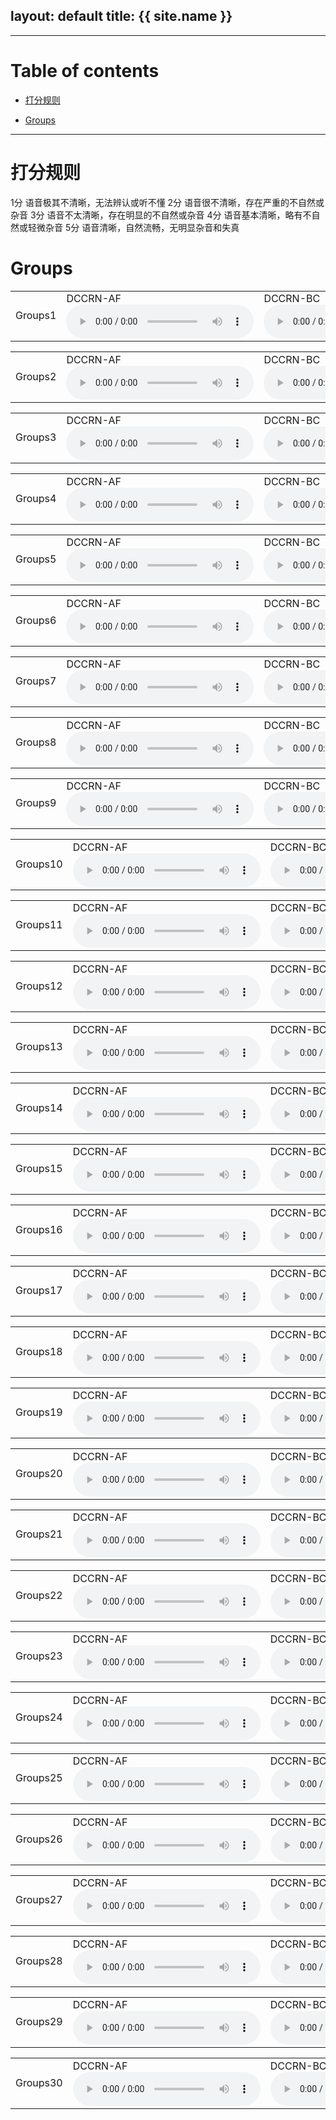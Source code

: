 layout: default
title: {{ site.name }}
---

---

# Table of contents

* [打分规则](#rules)
<!-- * [Model Description](#model) -->
* [Groups](#groups)

---

<a name="rules"></a>
# 打分规则
1分	语音极其不清晰，无法辨认或听不懂
2分	语音很不清晰，存在严重的不自然或杂音
3分	语音不太清晰，存在明显的不自然或杂音
4分	语音基本清晰，略有不自然或轻微杂音
5分	语音清晰，自然流畅，无明显杂音和失真


<!-- <a name="model"></a>
# Model Description -->

<a name="groups"></a>
# Groups
<table>
  <tbody>
    <tr>
    </tr>
    <tr>
      <td>Groups1</td>
      <td> DCCRN-AF <audio src="https://github.com/changtaoli/samples/raw/main/dccrn_-10/speaker_17/sample_18.wav" controls></td>
      <td> DCCRN-BC <audio src="https://github.com/changtaoli/samples/raw/main/dccrn_stft/speaker_17/sample_18.wav" controls></td>
      <td> S2 <audio src="https://github.com/changtaoli/samples/raw/main/direct/speaker_17/sample_18.wav" controls></td>
      <td> DPT-EGNet <audio src="https://github.com/changtaoli/samples/raw/main/dpt/speaker_17/sample_18.wav" controls></td>
      <td> audio5 <audio src="https://github.com/changtaoli/samples/raw/main/dpt/speaker_17/sample_18.wav" controls></td>
    </tr>
  </tbody>
  <colgroup>
  </colgroup>
</table>

<table>
  <tbody>
    <tr>
    </tr>
    <tr>
      <td>Groups2</td>
      <td> DCCRN-AF <audio src="https://github.com/changtaoli/samples/raw/main/dccrn_-10/speaker_17/sample_18.wav" controls></td>
      <td> DCCRN-BC <audio src="https://github.com/changtaoli/samples/raw/main/dccrn_stft/speaker_17/sample_18.wav" controls></td>
      <td> S2 <audio src="https://github.com/changtaoli/samples/raw/main/direct/speaker_17/sample_18.wav" controls></td>
      <td> DPT-EGNet <audio src="https://github.com/changtaoli/samples/raw/main/dpt/speaker_17/sample_18.wav" controls></td>
      <td> audio5 <audio src="https://github.com/changtaoli/samples/raw/main/dpt/speaker_17/sample_18.wav" controls></td>
    </tr>
  </tbody>
  <colgroup>
  </colgroup>
</table>

<table>
  <tbody>
    <tr>
    </tr>
    <tr>
      <td>Groups3</td>
      <td> DCCRN-AF <audio src="https://github.com/changtaoli/samples/raw/main/dccrn_-10/speaker_17/sample_18.wav" controls></td>
      <td> DCCRN-BC <audio src="https://github.com/changtaoli/samples/raw/main/dccrn_stft/speaker_17/sample_18.wav" controls></td>
      <td> S2 <audio src="https://github.com/changtaoli/samples/raw/main/direct/speaker_17/sample_18.wav" controls></td>
      <td> DPT-EGNet <audio src="https://github.com/changtaoli/samples/raw/main/dpt/speaker_17/sample_18.wav" controls></td>
      <td> audio5 <audio src="https://github.com/changtaoli/samples/raw/main/dpt/speaker_17/sample_18.wav" controls></td>
    </tr>
  </tbody>
  <colgroup>
  </colgroup>
</table>

<table>
  <tbody>
    <tr>
    </tr>
    <tr>
      <td>Groups4</td>
      <td> DCCRN-AF <audio src="https://github.com/changtaoli/samples/raw/main/dccrn_-10/speaker_19/sample_13.wav" controls></td>
      <td> DCCRN-BC <audio src="https://github.com/changtaoli/samples/raw/main/dccrn_stft/speaker_19/sample_13.wav" controls></td>
      <td> S2 <audio src="https://github.com/changtaoli/samples/raw/main/direct/speaker_19/sample_13.wav" controls></td>
      <td> DPT-EGNet <audio src="https://github.com/changtaoli/samples/raw/main/dpt/speaker_19/sample_13.wav" controls></td>
      <td> audio5 <audio src="https://github.com/changtaoli/samples/raw/main/dpt/speaker_17/sample_18.wav" controls></td>
    </tr>
  </tbody>
  <colgroup>
  </colgroup>
</table>

<table>
  <tbody>
    <tr>
    </tr>
    <tr>
      <td>Groups5</td>
      <td> DCCRN-AF <audio src="https://github.com/changtaoli/samples/raw/main/dccrn_-10/speaker_22/sample_16.wav" controls></td>
      <td> DCCRN-BC <audio src="https://github.com/changtaoli/samples/raw/main/dccrn_stft/speaker_22/sample_16.wav" controls></td>
      <td> S2 <audio src="https://github.com/changtaoli/samples/raw/main/direct/speaker_22/sample_16.wav" controls></td>
      <td> DPT-EGNet <audio src="https://github.com/changtaoli/samples/raw/main/dpt/speaker_22/sample_16.wav" controls></td>
      <td> audio5 <audio src="https://github.com/changtaoli/samples/raw/main/dpt/speaker_17/sample_18.wav" controls></td>
    </tr>
  </tbody>
  <colgroup>
  </colgroup>
</table>

<table>
  <tbody>
    <tr>
    </tr>
    <tr>
      <td>Groups6</td>
      <td> DCCRN-AF <audio src="https://github.com/changtaoli/samples/raw/main/dccrn_-10/speaker_3/sample_1.wav" controls></td>
      <td> DCCRN-BC <audio src="https://github.com/changtaoli/samples/raw/main/dccrn_stft/speaker_3/sample_1.wav" controls></td>
      <td> S2 <audio src="https://github.com/changtaoli/samples/raw/main/direct/speaker_3/sample_1.wav" controls></td>
      <td> DPT-EGNet <audio src="https://github.com/changtaoli/samples/raw/main/dpt/speaker_3/sample_1.wav" controls></td>
      <td> audio5 <audio src="https://github.com/changtaoli/samples/raw/main/dpt/speaker_17/sample_18.wav" controls></td>
    </tr>
  </tbody>
  <colgroup>
  </colgroup>
</table>

<table>
  <tbody>
    <tr>
    </tr>
    <tr>
      <td>Groups7</td>
      <td> DCCRN-AF <audio src="https://github.com/changtaoli/samples/raw/main/dccrn_-10/speaker_1/sample_1.wav" controls></td>
      <td> DCCRN-BC <audio src="https://github.com/changtaoli/samples/raw/main/dccrn_stft/speaker_1/sample_1.wav" controls></td>
      <td> S2 <audio src="https://github.com/changtaoli/samples/raw/main/direct/speaker_1/sample_1.wav" controls></td>
      <td> DPT-EGNet <audio src="https://github.com/changtaoli/samples/raw/main/dpt/speaker_1/sample_1.wav" controls></td>
      <td> audio5 <audio src="https://github.com/changtaoli/samples/raw/main/dpt/speaker_17/sample_18.wav" controls></td>
    </tr>
  </tbody>
  <colgroup>
  </colgroup>
</table>

<table>
  <tbody>
    <tr>
    </tr>
    <tr>
      <td>Groups8</td>
      <td> DCCRN-AF <audio src="https://github.com/changtaoli/samples/raw/main/dccrn_-10/speaker_13/sample_24.wav" controls></td>
      <td> DCCRN-BC <audio src="https://github.com/changtaoli/samples/raw/main/dccrn_stft/speaker_13/sample_24.wav" controls></td>
      <td> S2 <audio src="https://github.com/changtaoli/samples/raw/main/direct/speaker_13/sample_24.wav" controls></td>
      <td> DPT-EGNet <audio src="https://github.com/changtaoli/samples/raw/main/dpt/speaker_13/sample_24.wav" controls></td>
      <td> audio5 <audio src="https://github.com/changtaoli/samples/raw/main/dpt/speaker_17/sample_18.wav" controls></td>
    </tr>
  </tbody>
  <colgroup>
  </colgroup>
</table>

<table>
  <tbody>
    <tr>
    </tr>
    <tr>
      <td>Groups9</td>
      <td> DCCRN-AF <audio src="https://github.com/changtaoli/samples/raw/main/dccrn_-10/speaker_17/sample_41.wav" controls></td>
      <td> DCCRN-BC <audio src="https://github.com/changtaoli/samples/raw/main/dccrn_stft/speaker_17/sample_41.wav" controls></td>
      <td> S2 <audio src="https://github.com/changtaoli/samples/raw/main/direct/speaker_17/sample_41.wav" controls></td>
      <td> DPT-EGNet <audio src="https://github.com/changtaoli/samples/raw/main/dpt/speaker_17/sample_41.wav" controls></td>
      <td> audio5 <audio src="https://github.com/changtaoli/samples/raw/main/dpt/speaker_17/sample_18.wav" controls></td>
    </tr>
  </tbody>
  <colgroup>
  </colgroup>
</table>

<table>
  <tbody>
    <tr>
    </tr>
    <tr>
      <td>Groups10</td>
      <td> DCCRN-AF <audio src="https://github.com/changtaoli/samples/raw/main/dccrn_-10/speaker_19/sample_20.wav" controls></td>
      <td> DCCRN-BC <audio src="https://github.com/changtaoli/samples/raw/main/dccrn_stft/speaker_19/sample_20.wav" controls></td>
      <td> S2 <audio src="https://github.com/changtaoli/samples/raw/main/direct/speaker_19/sample_20.wav" controls></td>
      <td> DPT-EGNet <audio src="https://github.com/changtaoli/samples/raw/main/dpt/speaker_19/sample_20.wav" controls></td>
      <td> audio5 <audio src="https://github.com/changtaoli/samples/raw/main/dpt/speaker_17/sample_18.wav" controls></td>
    </tr>
  </tbody>
  <colgroup>
  </colgroup>
</table>

<table>
  <tbody>
    <tr>
    </tr>
    <tr>
      <td>Groups11</td>
      <td> DCCRN-AF <audio src="https://github.com/changtaoli/samples/raw/main/dccrn_-10/speaker_22/sample_22.wav" controls></td>
      <td> DCCRN-BC <audio src="https://github.com/changtaoli/samples/raw/main/dccrn_stft/speaker_22/sample_22.wav" controls></td>
      <td> S2 <audio src="https://github.com/changtaoli/samples/raw/main/direct/speaker_22/sample_22.wav" controls></td>
      <td> DPT-EGNet <audio src="https://github.com/changtaoli/samples/raw/main/dpt/speaker_22/sample_22.wav" controls></td>
      <td> audio5 <audio src="https://github.com/changtaoli/samples/raw/main/dpt/speaker_17/sample_18.wav" controls></td>
    </tr>
  </tbody>
  <colgroup>
  </colgroup>
</table>

<table>
  <tbody>
    <tr>
    </tr>
    <tr>
      <td>Groups12</td>
      <td> DCCRN-AF <audio src="https://github.com/changtaoli/samples/raw/main/dccrn_-10/speaker_3/sample_12.wav" controls></td>
      <td> DCCRN-BC <audio src="https://github.com/changtaoli/samples/raw/main/dccrn_stft/speaker_3/sample_12.wav" controls></td>
      <td> S2 <audio src="https://github.com/changtaoli/samples/raw/main/direct/speaker_3/sample_12.wav" controls></td>
      <td> DPT-EGNet <audio src="https://github.com/changtaoli/samples/raw/main/dpt/speaker_3/sample_12.wav" controls></td>
      <td> audio5 <audio src="https://github.com/changtaoli/samples/raw/main/dpt/speaker_17/sample_18.wav" controls></td>
    </tr>
  </tbody>
  <colgroup>
  </colgroup>
</table>

<table>
  <tbody>
    <tr>
    </tr>
    <tr>
      <td>Groups13</td>
      <td> DCCRN-AF <audio src="https://github.com/changtaoli/samples/raw/main/dccrn_-10/speaker_1/sample_15.wav" controls></td>
      <td> DCCRN-BC <audio src="https://github.com/changtaoli/samples/raw/main/dccrn_stft/speaker_1/sample_15.wav" controls></td>
      <td> S2 <audio src="https://github.com/changtaoli/samples/raw/main/direct/speaker_1/sample_15.wav" controls></td>
      <td> DPT-EGNet <audio src="https://github.com/changtaoli/samples/raw/main/dpt/speaker_1/sample_15.wav" controls></td>
      <td> audio5 <audio src="https://github.com/changtaoli/samples/raw/main/dpt/speaker_17/sample_18.wav" controls></td>
    </tr>
  </tbody>
  <colgroup>
  </colgroup>
</table>

<table>
  <tbody>
    <tr>
    </tr>
    <tr>
      <td>Groups14</td>
      <td> DCCRN-AF <audio src="https://github.com/changtaoli/samples/raw/main/dccrn_-10/speaker_13/sample_27.wav" controls></td>
      <td> DCCRN-BC <audio src="https://github.com/changtaoli/samples/raw/main/dccrn_stft/speaker_13/sample_27.wav" controls></td>
      <td> S2 <audio src="https://github.com/changtaoli/samples/raw/main/direct/speaker_13/sample_27.wav" controls></td>
      <td> DPT-EGNet <audio src="https://github.com/changtaoli/samples/raw/main/dpt/speaker_13/sample_27.wav" controls></td>
      <td> audio5 <audio src="https://github.com/changtaoli/samples/raw/main/dpt/speaker_17/sample_18.wav" controls></td>
    </tr>
  </tbody>
  <colgroup>
  </colgroup>
</table>

<table>
  <tbody>
    <tr>
    </tr>
    <tr>
      <td>Groups15</td>
      <td> DCCRN-AF <audio src="https://github.com/changtaoli/samples/raw/main/dccrn_-10/speaker_17/sample_5.wav" controls></td>
      <td> DCCRN-BC <audio src="https://github.com/changtaoli/samples/raw/main/dccrn_stft/speaker_17/sample_5.wav" controls></td>
      <td> S2 <audio src="https://github.com/changtaoli/samples/raw/main/direct/speaker_17/sample_5.wav" controls></td>
      <td> DPT-EGNet <audio src="https://github.com/changtaoli/samples/raw/main/dpt/speaker_17/sample_5.wav" controls></td>
      <td> audio5 <audio src="https://github.com/changtaoli/samples/raw/main/dpt/speaker_17/sample_18.wav" controls></td>
    </tr>
  </tbody>
  <colgroup>
  </colgroup>
</table>

<table>
  <tbody>
    <tr>
    </tr>
    <tr>
      <td>Groups16</td>
      <td> DCCRN-AF <audio src="https://github.com/changtaoli/samples/raw/main/dccrn_-10/speaker_19/sample_21.wav" controls></td>
      <td> DCCRN-BC <audio src="https://github.com/changtaoli/samples/raw/main/dccrn_stft/speaker_19/sample_21.wav" controls></td>
      <td> S2 <audio src="https://github.com/changtaoli/samples/raw/main/direct/speaker_19/sample_21.wav" controls></td>
      <td> DPT-EGNet <audio src="https://github.com/changtaoli/samples/raw/main/dpt/speaker_19/sample_21.wav" controls></td>
      <td> audio5 <audio src="https://github.com/changtaoli/samples/raw/main/dpt/speaker_17/sample_18.wav" controls></td>
    </tr>
  </tbody>
  <colgroup>
  </colgroup>
</table>

<table>
  <tbody>
    <tr>
    </tr>
    <tr>
      <td>Groups17</td>
      <td> DCCRN-AF <audio src="https://github.com/changtaoli/samples/raw/main/dccrn_-10/speaker_22/sample_3.wav" controls></td>
      <td> DCCRN-BC <audio src="https://github.com/changtaoli/samples/raw/main/dccrn_stft/speaker_22/sample_3.wav" controls></td>
      <td> S2 <audio src="https://github.com/changtaoli/samples/raw/main/direct/speaker_22/sample_3.wav" controls></td>
      <td> DPT-EGNet <audio src="https://github.com/changtaoli/samples/raw/main/dpt/speaker_22/sample_3.wav" controls></td>
      <td> audio5 <audio src="https://github.com/changtaoli/samples/raw/main/dpt/speaker_17/sample_18.wav" controls></td>
    </tr>
  </tbody>
  <colgroup>
  </colgroup>
</table>

<table>
  <tbody>
    <tr>
    </tr>
    <tr>
      <td>Groups18</td>
      <td> DCCRN-AF <audio src="https://github.com/changtaoli/samples/raw/main/dccrn_-10/speaker_3/sample_22.wav" controls></td>
      <td> DCCRN-BC <audio src="https://github.com/changtaoli/samples/raw/main/dccrn_stft/speaker_3/sample_22.wav" controls></td>
      <td> S2 <audio src="https://github.com/changtaoli/samples/raw/main/direct/speaker_3/sample_22.wav" controls></td>
      <td> DPT-EGNet <audio src="https://github.com/changtaoli/samples/raw/main/dpt/speaker_3/sample_22.wav" controls></td>
      <td> audio5 <audio src="https://github.com/changtaoli/samples/raw/main/dpt/speaker_17/sample_18.wav" controls></td>
  </tbody>
  <colgroup>
  </colgroup>
</table>

<table>
  <tbody>
    <tr>
    </tr>
    <tr>
      <td>Groups19</td>
      <td> DCCRN-AF <audio src="https://github.com/changtaoli/samples/raw/main/dccrn_-10/speaker_1/sample_22.wav" controls></td>
      <td> DCCRN-BC <audio src="https://github.com/changtaoli/samples/raw/main/dccrn_stft/speaker_1/sample_22.wav" controls></td>
      <td> S2 <audio src="https://github.com/changtaoli/samples/raw/main/direct/speaker_1/sample_22.wav" controls></td>
      <td> DPT-EGNet <audio src="https://github.com/changtaoli/samples/raw/main/dpt/speaker_1/sample_22.wav" controls></td>
      <td> audio5 <audio src="https://github.com/changtaoli/samples/raw/main/dpt/speaker_17/sample_18.wav" controls></td>
    </tr>
  </tbody>
  <colgroup>
  </colgroup>
</table>

<table>
  <tbody>
    <tr>
    </tr>
    <tr>
      <td>Groups20</td>
      <td> DCCRN-AF <audio src="https://github.com/changtaoli/samples/raw/main/dccrn_-10/speaker_13/sample_35.wav" controls></td>
      <td> DCCRN-BC <audio src="https://github.com/changtaoli/samples/raw/main/dccrn_stft/speaker_13/sample_35.wav" controls></td>
      <td> S2 <audio src="https://github.com/changtaoli/samples/raw/main/direct/speaker_13/sample_35.wav" controls></td>
      <td> DPT-EGNet <audio src="https://github.com/changtaoli/samples/raw/main/dpt/speaker_13/sample_35.wav" controls></td>
      <td> audio5 <audio src="https://github.com/changtaoli/samples/raw/main/dpt/speaker_17/sample_18.wav" controls></td>
    </tr>
  </tbody>
  <colgroup>
  </colgroup>
</table>

<table>
  <tbody>
    <tr>
    </tr>
    <tr>
      <td>Groups21</td>
      <td> DCCRN-AF <audio src="https://github.com/changtaoli/samples/raw/main/dccrn_-10/speaker_17/sample_51.wav" controls></td>
      <td> DCCRN-BC <audio src="https://github.com/changtaoli/samples/raw/main/dccrn_stft/speaker_17/sample_51.wav" controls></td>
      <td> S2 <audio src="https://github.com/changtaoli/samples/raw/main/direct/speaker_17/sample_51.wav" controls></td>
      <td> DPT-EGNet <audio src="https://github.com/changtaoli/samples/raw/main/dpt/speaker_17/sample_51.wav" controls></td>
      <td> audio5 <audio src="https://github.com/changtaoli/samples/raw/main/dpt/speaker_17/sample_18.wav" controls></td>
    </tr>
  </tbody>
  <colgroup>
  </colgroup>
</table>

<table>
  <tbody>
    <tr>
    </tr>
    <tr>
      <td>Groups22</td>
      <td> DCCRN-AF <audio src="https://github.com/changtaoli/samples/raw/main/dccrn_-10/speaker_19/sample_24.wav" controls></td>
      <td> DCCRN-BC <audio src="https://github.com/changtaoli/samples/raw/main/dccrn_stft/speaker_19/sample_24.wav" controls></td>
      <td> S2 <audio src="https://github.com/changtaoli/samples/raw/main/direct/speaker_19/sample_24.wav" controls></td>
      <td> DPT-EGNet <audio src="https://github.com/changtaoli/samples/raw/main/dpt/speaker_19/sample_24.wav" controls></td>
      <td> audio5 <audio src="https://github.com/changtaoli/samples/raw/main/dpt/speaker_17/sample_18.wav" controls></td>
    </tr>
  </tbody>
  <colgroup>
  </colgroup>
</table>

<table>
  <tbody>
    <tr>
    </tr>
    <tr>
      <td>Groups23</td>
      <td> DCCRN-AF <audio src="https://github.com/changtaoli/samples/raw/main/dccrn_-10/speaker_22/sample_31.wav" controls></td>
      <td> DCCRN-BC <audio src="https://github.com/changtaoli/samples/raw/main/dccrn_stft/speaker_22/sample_31.wav" controls></td>
      <td> S2 <audio src="https://github.com/changtaoli/samples/raw/main/direct/speaker_22/sample_31.wav" controls></td>
      <td> DPT-EGNet <audio src="https://github.com/changtaoli/samples/raw/main/dpt/speaker_22/sample_31.wav" controls></td>
      <td> audio5 <audio src="https://github.com/changtaoli/samples/raw/main/dpt/speaker_17/sample_18.wav" controls></td>
    </tr>
  </tbody>
  <colgroup>
  </colgroup>
</table>

<table>
  <tbody>
    <tr>
    </tr>
    <tr>
      <td>Groups24</td>
      <td> DCCRN-AF <audio src="https://github.com/changtaoli/samples/raw/main/dccrn_-10/speaker_3/sample_26.wav" controls></td>
      <td> DCCRN-BC <audio src="https://github.com/changtaoli/samples/raw/main/dccrn_stft/speaker_3/sample_26.wav" controls></td>
      <td> S2 <audio src="https://github.com/changtaoli/samples/raw/main/direct/speaker_3/sample_26.wav" controls></td>
      <td> DPT-EGNet <audio src="https://github.com/changtaoli/samples/raw/main/dpt/speaker_3/sample_26.wav" controls></td>
      <td> audio5 <audio src="https://github.com/changtaoli/samples/raw/main/dpt/speaker_17/sample_18.wav" controls></td>
    </tr>
  </tbody>
  <colgroup>
  </colgroup>
</table>

<table>
  <tbody>
    <tr>
    </tr>
    <tr>
      <td>Groups25</td>
      <td> DCCRN-AF <audio src="https://github.com/changtaoli/samples/raw/main/dccrn_-10/speaker_1/sample_23.wav" controls></td>
      <td> DCCRN-BC <audio src="https://github.com/changtaoli/samples/raw/main/dccrn_stft/speaker_1/sample_23.wav" controls></td>
      <td> S2 <audio src="https://github.com/changtaoli/samples/raw/main/direct/speaker_1/sample_23.wav" controls></td>
      <td> DPT-EGNet <audio src="https://github.com/changtaoli/samples/raw/main/dpt/speaker_1/sample_23.wav" controls></td>
      <td> audio5 <audio src="https://github.com/changtaoli/samples/raw/main/dpt/speaker_17/sample_18.wav" controls></td>
    </tr>
  </tbody>
  <colgroup>
  </colgroup>
</table>

<table>
  <tbody>
    <tr>
    </tr>
    <tr>
      <td>Groups26</td>
      <td> DCCRN-AF <audio src="https://github.com/changtaoli/samples/raw/main/dccrn_-10/speaker_13/sample_36.wav" controls></td>
      <td> DCCRN-BC <audio src="https://github.com/changtaoli/samples/raw/main/dccrn_stft/speaker_13/sample_36.wav" controls></td>
      <td> S2 <audio src="https://github.com/changtaoli/samples/raw/main/direct/speaker_13/sample_36.wav" controls></td>
      <td> DPT-EGNet <audio src="https://github.com/changtaoli/samples/raw/main/dpt/speaker_13/sample_36.wav" controls></td>
      <td> audio5 <audio src="https://github.com/changtaoli/samples/raw/main/dpt/speaker_17/sample_18.wav" controls></td>
    </tr>
  </tbody>
  <colgroup>
  </colgroup>
</table>

<table>
  <tbody>
    <tr>
    </tr>
    <tr>
      <td>Groups27</td>
      <td> DCCRN-AF <audio src="https://github.com/changtaoli/samples/raw/main/dccrn_-10/speaker_17/sample_53.wav" controls></td>
      <td> DCCRN-BC <audio src="https://github.com/changtaoli/samples/raw/main/dccrn_stft/speaker_17/sample_53.wav" controls></td>
      <td> S2 <audio src="https://github.com/changtaoli/samples/raw/main/direct/speaker_17/sample_53.wav" controls></td>
      <td> DPT-EGNet <audio src="https://github.com/changtaoli/samples/raw/main/dpt/speaker_17/sample_53.wav" controls></td>
      <td> audio5 <audio src="https://github.com/changtaoli/samples/raw/main/dpt/speaker_17/sample_18.wav" controls></td>
    </tr>
  </tbody>
  <colgroup>
  </colgroup>
</table>

<table>
  <tbody>
    <tr>
    </tr>
    <tr>
      <td>Groups28</td>
      <td> DCCRN-AF <audio src="https://github.com/changtaoli/samples/raw/main/dccrn_-10/speaker_19/sample_28.wav" controls></td>
      <td> DCCRN-BC <audio src="https://github.com/changtaoli/samples/raw/main/dccrn_stft/speaker_19/sample_28.wav" controls></td>
      <td> S2 <audio src="https://github.com/changtaoli/samples/raw/main/direct/speaker_19/sample_28.wav" controls></td>
      <td> DPT-EGNet <audio src="https://github.com/changtaoli/samples/raw/main/dpt/speaker_19/sample_28.wav" controls></td>
      <td> audio5 <audio src="https://github.com/changtaoli/samples/raw/main/dpt/speaker_17/sample_18.wav" controls></td>
    </tr>
  </tbody>
  <colgroup>
  </colgroup>
</table>

<table>
  <tbody>
    <tr>
    </tr>
    <tr>
      <td>Groups29</td>
      <td> DCCRN-AF <audio src="https://github.com/changtaoli/samples/raw/main/dccrn_-10/speaker_22/sample_32.wav" controls></td>
      <td> DCCRN-BC <audio src="https://github.com/changtaoli/samples/raw/main/dccrn_stft/speaker_22/sample_32.wav" controls></td>
      <td> S2 <audio src="https://github.com/changtaoli/samples/raw/main/direct/speaker_22/sample_32.wav" controls></td>
      <td> DPT-EGNet <audio src="https://github.com/changtaoli/samples/raw/main/dpt/speaker_22/sample_32.wav" controls></td>
      <td> audio5 <audio src="https://github.com/changtaoli/samples/raw/main/dpt/speaker_17/sample_18.wav" controls></td>
    </tr>
  </tbody>
  <colgroup>
  </colgroup>
</table>

<table>
  <tbody>
    <tr>
    </tr>
    <tr>
      <td>Groups30</td>
      <td> DCCRN-AF <audio src="https://github.com/changtaoli/samples/raw/main/dccrn_-10/speaker_3/sample_27.wav" controls></td>
      <td> DCCRN-BC <audio src="https://github.com/changtaoli/samples/raw/main/dccrn_stft/speaker_3/sample_27.wav" controls></td>
      <td> S2 <audio src="https://github.com/changtaoli/samples/raw/main/direct/speaker_3/sample_27.wav" controls></td>
      <td> DPT-EGNet <audio src="https://github.com/changtaoli/samples/raw/main/dpt/speaker_3/sample_27.wav" controls></td>
      <td> audio5 <audio src="https://github.com/changtaoli/samples/raw/main/dpt/speaker_17/sample_18.wav" controls></td>
    </tr>
  </tbody>
  <colgroup>
  </colgroup>
</table>
